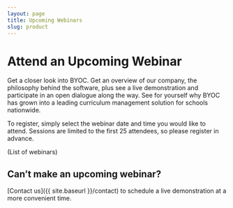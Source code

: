 ```yaml
---
layout: page
title: Upcoming Webinars
slug: product
---
```


# Attend an Upcoming Webinar

Get a closer look into BYOC. Get an overview of our company, the philosophy behind the software, plus see a live demonstration and participate in an open dialogue along the way. See for yourself why BYOC has grown into a leading curriculum management solution for schools nationwide.

To register, simply select the webinar date and time you would like to attend. Sessions are limited to the first 25 attendees, so please register in advance.

(List of webinars)

## Can’t make an upcoming webinar?

[Contact us]({{ site.baseurl }}/contact) to schedule a live demonstration at a more convenient time.
